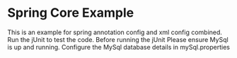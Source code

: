 # Spring Core Example

This is an example for spring annotation config and xml config combined.
Run the jUnit to test the code.
Before running the jUnit Please ensure MySql is up and running. Configure the MySql database details in mySql.properties

